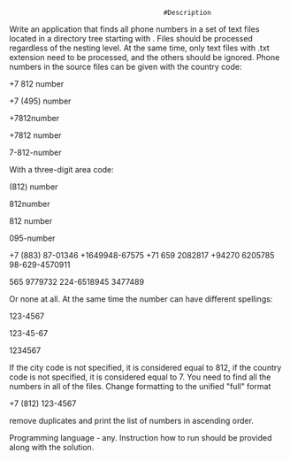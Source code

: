                                            #Description

 Write an application that finds all phone numbers in a set of text files located in a directory 
 tree starting with <somewhere>. Files should be processed regardless of the nesting level.
  At the same time, only text files with .txt extension need to be processed,
and the others should be ignored. Phone numbers in the source files can be given with the country code:

+7 812 number

+7 (495) number

+7812number

+7812 number

7-812-number



With a three-digit area code:

(812) number

812number

812 number

095-number

+7 (883) 87-01346
+1649948-67575
+71 659 2082817
+94270 6205785
98-629-4570911

565 9779732
224-6518945
3477489

Or none at all. At the same time the number can have different spellings:

123-4567

123-45-67

1234567

 

If the city code is not specified, it is considered equal to 812, if the country code is not specified, 
it is considered equal to 7. 
You need to find all the numbers in all of the files. Change formatting to the unified "full" format

+7 (812) 123-4567

remove duplicates and print the list of numbers in ascending order.

 

Programming language - any. Instruction how to run should be provided along with the solution.